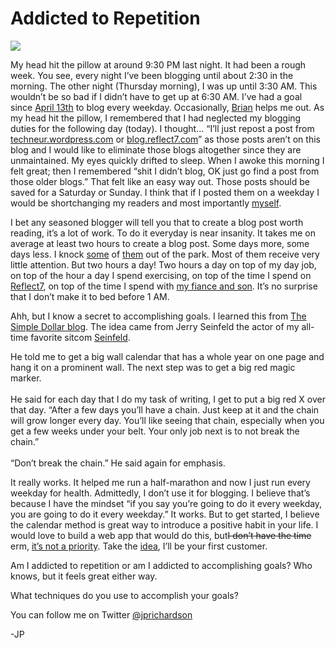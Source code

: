 <!--
id: 579412784
link: http://loudjet.com/a/addicted-to-repetition
slug: addicted-to-repetition
date: Fri May 07 2010 14:45:00 GMT-0500 (CDT)
publish: 2010-05-07
tags: 
-->


Addicted to Repetition
======================

![](http://media.tumblr.com/tumblr_l22eb6V1fG1qzbc4f.jpg)

My head hit the pillow at around 9:30 PM last night. It had been a rough
week. You see, every night I’ve been blogging until about 2:30 in the
morning. The other night (Thursday morning), I was up until 3:30 AM.
This wouldn’t be so bad if I didn’t have to get up at 6:30 AM. I’ve had
a goal since [April
13th](http://loudjet.com/a/ipad-smart-monkey) to blog
every weekday. Occasionally, [Brian](http://reflect7.com/about-us) helps
me out. As my head hit the pillow, I remembered that I had neglected my
blogging duties for the following day (today). I thought… “I’ll just
repost a post from
[techneur.wordpress.com](http://techneur.wordpress.com) or
[blog.reflect7.com](http://blog.reflect7.com)” as those posts aren’t on
this blog and I would like to eliminate those blogs altogether since
they are unmaintained. My eyes quickly drifted to sleep. When I awoke
this morning I felt great; then I remembered “shit I didn’t blog, OK
just go find a post from those older blogs.” That felt like an easy way
out. Those posts should be saved for a Saturday or Sunday. I think that
if I posted them on a weekday I would be shortchanging my readers and
most importantly
[myself](http://loudjet.com/a/the-best-exercise-any-entrepreneur-can-do).

I bet any seasoned blogger will tell you that to create a blog post
worth reading, it’s a lot of work. To do it everyday is near insanity.
It takes me on average at least two hours to create a blog post. Some
days more, some days less. I knock
[some](http://loudjet.com/a/best-customer-word) of
[them](http://loudjet.com/a/its-all-our-fault-why-building-a-business-on-the)
out of the park. Most of them receive very little attention. But two
hours a day! Two hours a day on top of my day job, on top of the hour a
day I spend exercising, on top of the time I spend on
[Reflect7](http://reflect7.com), on top of the time I spend with [my
fiance and son](http://loudjet.com/a/family-number-one).
It’s no surprise that I don’t make it to bed before 1 AM.

Ahh, but I know a secret to accomplishing goals. I learned this from
[The Simple Dollar
blog](http://www.thesimpledollar.com/2007/07/26/applying-jerry-seinfelds-chain-concept-to-personal-finance/).
The idea came from Jerry Seinfeld the actor of my all-time favorite
sitcom [Seinfeld](http://en.wikipedia.org/wiki/Seinfeld). 

He told me to get a big wall calendar that has a whole year on one page
and hang it on a prominent wall. The next step was to get a big red
magic marker.\
\
 He said for each day that I do my task of writing, I get to put a big
red X over that day. “After a few days you’ll have a chain. Just keep at
it and the chain will grow longer every day. You’ll like seeing that
chain, especially when you get a few weeks under your belt. Your only
job next is to not break the chain.”\
\
 “Don’t break the chain.” He said again for emphasis.

It really works. It helped me run a half-marathon and now I just run
every weekday for health. Admittedly, I don’t use it for blogging. I
believe that’s because I have the mindset “if you say you’re going to do
it every weekday, you are going to do it every weekday.” It works. But
to get started, I believe the calendar method is great way to introduce
a positive habit in your life. I would love to build a web app that
would do this, but~~I don’t have the time~~ erm, [it’s not a
priority](http://loudjet.com/a/dont-have-the-time). Take
the [idea](http://loudjet.com/a/idea-sucks), I’ll be your
first customer.

Am I addicted to repetition or am I addicted to accomplishing goals? Who
knows, but it feels great either way.

What techniques do you use to accomplish your goals?

You can follow me on
Twitter [@jprichardson](http://twitter.com/jprichardson)

-JP 

